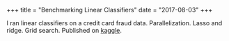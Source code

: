 +++
title = "Benchmarking Linear Classifiers"
date = "2017-08-03"
+++

I ran linear classifiers on a credit card fraud data.
Parallelization. Lasso and ridge. Grid search.
Published on [kaggle](https://www.kaggle.com/akumano/cc-fraud-detection-with-linear-classifiers/).
